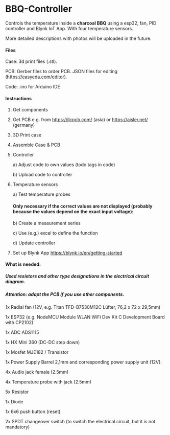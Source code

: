 # BBQ-Controller

Controls the temperature inside a **charcoal BBQ** using a esp32, fan, PID controller and Blynk IoT App.
With four temperature sensors. 

More detailed descriptions with photos will be uploaded in the future.


#### Files

Case: 3d print files (.stl).

PCB: Gerber files to order PCB. JSON files for editing (https://easyeda.com/editor).

Code: .ino for Arduino IDE


#### Instructions

1. Get components

2. Get PCB e.g. from https://jlcpcb.com/ (asia) or https://aisler.net/ (germany)

3. 3D Print case

4. Assemble Case & PCB

5. Controller

    a) Adjust code to own values (todo tags in code)
  
    b) Upload code to controller
    
6. Temperature sensors 

    a) Test temperature probes 
    
    #### Only necessary if the correct values are not displayed (probably because the values depend on the exact input voltage):
    
    b) Create a measurement series
    
    c) Use (e.g.) excel to define the function
    
    d) Update controller
    
7. Set up Blynk App https://blynk.io/en/getting-started


#### What is needed:

##### Used resistors and other type designations in the electrical circuit diagram.

##### Attention: adapt the PCB if you use other components.

1x Radial fan (12V, e.g. Titan TFD-B7530M12C Lüfter, 76,2 x 72 x 29,5mm)

1x ESP32 (e.g. NodeMCU Module WLAN WiFi Dev Kit C Development Board with CP2102)

1x ADC ADS1115

1x HX Mini 360 (DC-DC step down)

1x Mosfet MJE182 / Transistor

1x Power Supply Barrel 2,1mm and corresponding power supply unit (12V).

4x Audio jack female (2.5mm)

4x Temperature probe with jack (2.5mm)

5x Resistor

1x Diode 

1x 6x6 push button (reset)

2x SPDT changeover switch (to switch the electrical circuit, but it is not mandatory)
